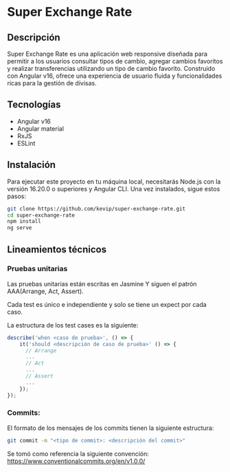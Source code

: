 # Super Exchange Rate

## Descripción
Super Exchange Rate es una aplicación web responsive diseñada para permitir a los usuarios consultar tipos de cambio, agregar cambios favoritos y realizar transferencias utilizando un tipo de cambio favorito. Construido con Angular v16, ofrece una experiencia de usuario fluida y funcionalidades ricas para la gestión de divisas.

## Tecnologías
- Angular v16
- Angular material
- RxJS
- ESLint


## Instalación
Para ejecutar este proyecto en tu máquina local, necesitarás Node.js con la versión 16.20.0 o superiores y Angular CLI.
Una vez instalados, sigue estos pasos:

```bash
git clone https://github.com/kevip/super-exchange-rate.git
cd super-exchange-rate
npm install
ng serve
```

## Lineamientos técnicos

### Pruebas unitarias
Las pruebas unitarias están escritas en Jasmine Y siguen el patrón AAA(Arrange, Act, Assert).

Cada test es único e independiente y solo se tiene un expect por cada caso.

La estructura de los test cases es la siguiente:

```js
describe('when <caso de prueba>', () => {
    it('should <descripción de caso de prueba>' () => {
      // Arrange
      ...
      // Act
      ...
      // Assert
      ...
    });
});
```

### Commits:
El formato de los mensajes de los commits tienen la siguiente estructura:
```bash
git commit -m "<tipo de commit>: <descripción del commit>"
```
Se tomó como referencia la siguiente convención: https://www.conventionalcommits.org/en/v1.0.0/
